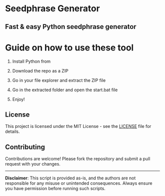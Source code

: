 # Seedphrase Generator              
              
## Fast & easy Python seedphrase generator                 
                      
# Guide on how to use these tool                      
                    
1. Install Python from                    
          
2. Download the repo as a ZIP               
              
3. Go in your file explorer and extract the ZIP file              
                     
4. Go in the extracted folder and open the start.bat file              
                    
5. Enjoy!                 
                       
## License                         
             
This project is licensed under the MIT License - see the [LICENSE](LICENSE) file for details.                          
         
## Contributing           
             
Contributions are welcome! Please fork the repository and submit a pull request with your changes.                
               
---               
                    
**Disclaimer**: This script is provided as-is, and the authors are not responsible for any misuse or unintended consequences. Always ensure you have permission before running such scripts.                   